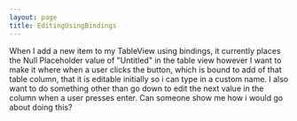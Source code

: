 ```yaml
---
layout: page
title: EditingUsingBindings
---
```


When I add a new item to my TableView using bindings, it currently places the Null Placeholder value of "Untitled" in the table view however I want to make it where when a user clicks the button, which is bound to add of that table column, that it is editable initially so i can type in a custom name.  I also want to do something other than go down to edit the next value in the column when a user presses enter.  Can someone show me how i would go about doing this?

